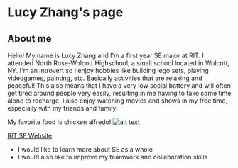 # Lucy Zhang's page

## About me
Hello! My name is Lucy Zhang and I'm a first year SE major at RIT. I attended North Rose-Wolcott Highschool, a small school located in Wolcott, NY.
I'm an introvert so I enjoy hobbies like building lego sets, playing videogames, painting, etc. Basically 
activities that are relaxing and peaceful! This also means that I have a very low social battery and will often get tired around
people very easily, resulting in me having to take some time alone to recharge. I also enjoy watching movies and shows in my free time, especially with
my friends and family!

My favorite food is chicken alfredo!
![alt text](https://www.jessicagavin.com/wp-content/uploads/2019/08/chicken-alfredo-8.jpg)

[RIT SE Website](https://www.rit.edu/computing/department-software-engineering)

* I would like to learn more about SE as a whole
* I would also like to improve my teamwork and collaboration skills
